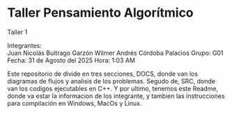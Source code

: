 # Taller Pensamiento Algorítmico 
Taller 1 


Integrantes:   
Juan Nicolás Buitrago Garzón
Wilmer Andrés Córdoba Palacios 
Grupo: G01
Fecha: 31 de Agosto del 2025 
Hora: 1:03 AM

Este repositorio de divide en tres secciones, DOCS, donde van los diagramas de flujos y analisis de los problemas. Segudo de, SRC, donde van los codigos ejecutables en C++. Y por ultimo, tenemos este Readme, donde va estar la informacion de los integrante, y tambien las instrucciones para compilación en Windows, MacOs y Linux.

